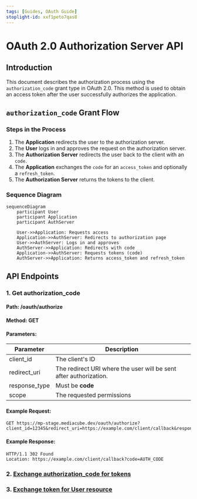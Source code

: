 ```yaml
---
tags: [Guides, OAuth Guide]
stoplight-id: xxf1peto7qas8
---
```


# OAuth 2.0 Authorization Server API

## Introduction

This document describes the authorization process using the `authorization_code` grant type in OAuth 2.0. This method is used to obtain an access token after the user successfully authorizes the application.

## `authorization_code` Grant Flow

### Steps in the Process

1. The **Application** redirects the user to the authorization server.
2. The **User** logs in and approves the request on the authorization server.
3. The **Authorization Server** redirects the user back to the client with an `code`.
4. The **Application** exchanges the `code` for an `access_token` and optionally a `refresh_token`.
5. The **Authorization Server** returns the tokens to the client.

### Sequence Diagram

```mermaid
sequenceDiagram
    participant User
    participant Application
    participant AuthServer

    User->>Application: Requests access
    Application->>AuthServer: Redirects to authorization page
    User->>AuthServer: Logs in and approves
    AuthServer->>Application: Redirects with code
    Application->>AuthServer: Requests tokens (code)
    AuthServer->>Application: Returns access_token and refresh_token
```

## API Endpoints

### 1. Get authorization_code

#### Path: /oauth/authorize

#### Method: GET

#### Parameters:

| Parameter     |Description                                                       |
| ------------- | ----------------------------------------------------------------- |
| client_id     | The client's ID                                                   |
| redirect_uri  | The redirect URI where the user will be sent after authorization. |
| response_type | Must be **code**                                                  |
| scope         | The requested permissions                                         |

#### Example Request:

```curl
GET https://mp-stage.mediacube.dev/oauth/authorize?client_id=12345&redirect_uri=https://example.com/client/callback&response_type=code&scope=user.common
```

#### Example Response:

```curl
HTTP/1.1 302 Found
Location: https://example.com/client/callback?code=AUTH_CODE
```

### 2. [Exchange authorization_code for tokens](reference/api.yaml/paths/~1oauth~1token/post)

### 3. [Exchange token for User resource](reference/api.yaml/paths/~1oauth~1user/get)
